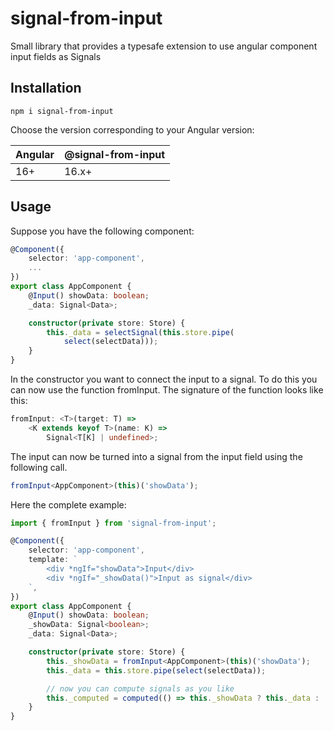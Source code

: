 # signal-from-input

Small library that provides a typesafe extension to use angular component input fields as Signals

## Installation

```npm
npm i signal-from-input
```

Choose the version corresponding to your Angular version:

| Angular | @signal-from-input |
| ------- | ------------------ |
| 16+     | 16.x+              |

## Usage

Suppose you have the following component:

```typescript
@Component({
    selector: 'app-component',
    ...
})
export class AppComponent {
    @Input() showData: boolean;
    _data: Signal<Data>;

    constructor(private store: Store) {
        this._data = selectSignal(this.store.pipe(
            select(selectData)));
    }
}
```

In the constructor you want to connect the input to a signal.
To do this you can now use the function fromInput.
The signature of the function looks like this:

```typescript
fromInput: <T>(target: T) =>
    <K extends keyof T>(name: K) =>
        Signal<T[K] | undefined>;
```

The input can now be turned into a signal from the input field using the following call.

```typescript
fromInput<AppComponent>(this)('showData');
```

Here the complete example:

```typescript
import { fromInput } from 'signal-from-input';

@Component({
    selector: 'app-component',
    template: `
        <div *ngIf="showData">Input</div>
        <div *ngIf="_showData()">Input as signal</div>
    `,
})
export class AppComponent {
    @Input() showData: boolean;
    _showData: Signal<boolean>;
    _data: Signal<Data>;

    constructor(private store: Store) {
        this._showData = fromInput<AppComponent>(this)('showData');
        this._data = this.store.pipe(select(selectData));

        // now you can compute signals as you like
        this._computed = computed(() => this._showData ? this._data : ... );
    }
}
```
